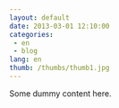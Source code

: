 ```yaml
---
layout: default
date: 2013-03-01 12:10:00
categories:
 - en
 - blog
lang: en
thumb: /thumbs/thumb1.jpg
---
```


Some dummy content here.
